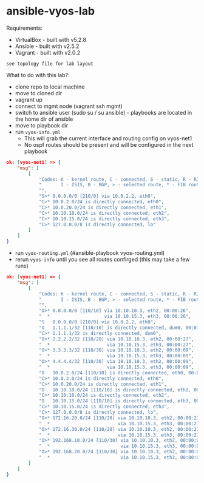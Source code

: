 # ansible-vyos-lab

Requirements:
  - VirtualBox - built with v5.2.8
  - Ansible - built with v2.5.2
  - Vagrant - built with v2.0.2

`see topology file for lab layout`

What to do with this lab?:
- clone repo to local machine
- move to cloned dir
- vagrant up
- connect to mgmt node (vagrant ssh mgmt)
- switch to ansible user (sudo su /  su ansible) - playbooks are located in the home dir of ansible
- move to playbook dir
- run `vyos-info.yml`
  - This will grab the current interface and routing config on vyos-net1
  - No ospf routes should be present and will be configured in the next playbook

```json
ok: [vyos-net1] => {
    "msg": [
        [
            "Codes: K - kernel route, C - connected, S - static, R - RIP, O - OSPF,",
            "       I - ISIS, B - BGP, > - selected route, * - FIB route",
            "",
            "S>* 0.0.0.0/0 [210/0] via 10.0.2.2, eth0",
            "C>* 10.0.2.0/24 is directly connected, eth0",
            "C>* 10.0.20.0/24 is directly connected, eth1",
            "C>* 10.10.10.0/24 is directly connected, eth2",
            "C>* 10.10.15.0/24 is directly connected, eth3",
            "C>* 127.0.0.0/8 is directly connected, lo"
        ]
    ]
}

```
- run `vyos-routing.yml` (#ansible-playbook vyos-routing.yml)
- rerun `vyos-info` until you see all routes confirged (this may take a few runs)

```json
ok: [vyos-net1] => {
    "msg": [
        [
            "Codes: K - kernel route, C - connected, S - static, R - RIP, O - OSPF,",
            "       I - ISIS, B - BGP, > - selected route, * - FIB route",
            "",
            "O>* 0.0.0.0/0 [110/10] via 10.10.10.3, eth2, 00:00:26",
            "  *                    via 10.10.15.3, eth3, 00:00:26",
            "S   0.0.0.0/0 [210/0] via 10.0.2.2, eth0",
            "O   1.1.1.1/32 [110/10] is directly connected, dum0, 00:01:16",
            "C>* 1.1.1.1/32 is directly connected, dum0",
            "O>* 2.2.2.2/32 [110/20] via 10.10.10.3, eth2, 00:00:27",
            "  *                     via 10.10.15.3, eth3, 00:00:27",
            "O>* 3.3.3.3/32 [110/30] via 10.10.10.3, eth2, 00:00:09",
            "  *                     via 10.10.15.3, eth3, 00:00:09",
            "O>* 4.4.4.4/32 [110/30] via 10.10.10.3, eth2, 00:00:09",
            "  *                     via 10.10.15.3, eth3, 00:00:09",
            "O   10.0.2.0/24 [110/10] is directly connected, eth0, 00:01:17",
            "C>* 10.0.2.0/24 is directly connected, eth0",
            "C>* 10.0.20.0/24 is directly connected, eth1",
            "O   10.10.10.0/24 [110/10] is directly connected, eth2, 00:01:20",
            "C>* 10.10.10.0/24 is directly connected, eth2",
            "O   10.10.15.0/24 [110/10] is directly connected, eth3, 00:01:18",
            "C>* 10.10.15.0/24 is directly connected, eth3",
            "C>* 127.0.0.0/8 is directly connected, lo",
            "O>* 172.16.20.0/24 [110/20] via 10.10.10.3, eth2, 00:00:27",
            "  *                         via 10.10.15.3, eth3, 00:00:27",
            "O>* 172.16.30.0/24 [110/20] via 10.10.10.3, eth2, 00:00:27",
            "  *                         via 10.10.15.3, eth3, 00:00:27",
            "O>* 192.168.10.0/24 [110/30] via 10.10.10.3, eth2, 00:00:09",
            "  *                          via 10.10.15.3, eth3, 00:00:09",
            "O>* 192.168.20.0/24 [110/30] via 10.10.10.3, eth2, 00:00:09",
            "  *                          via 10.10.15.3, eth3, 00:00:09"
        ]
    ]
}

```



